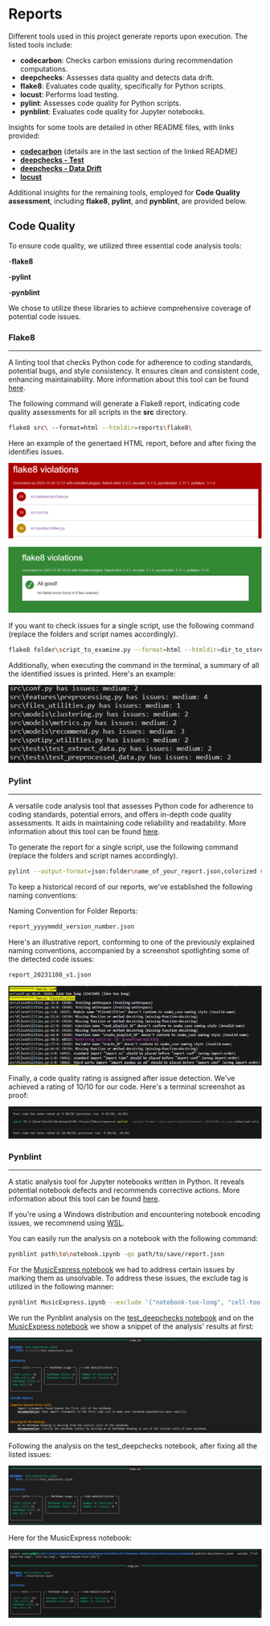 # Reports

Different tools used in this project generate reports upon execution. The listed tools include:

- **codecarbon**: Checks carbon emissions during recommendation computations.
- **deepchecks**: Assesses data quality and detects data drift.
- **flake8**: Evaluates code quality, specifically for Python scripts.
- **locust**: Performs load testing.
- **pylint**: Assesses code quality for Python scripts.
- **pynblint**: Evaluates code quality for Jupyter notebooks.

Insights for some tools are detailed in other README files, with links provided:

- **[codecarbon](../models/README.md)** (details are in the last section of the linked README)
- **[deepchecks - Test](../src/tests/README.md)**
- **[deepchecks - Data Drift](../src/tests/datadrift/README.md)**
- **[locust](../src/locust/README.md)**

Additional insights for the remaining tools, employed for **Code Quality assessment**, including **flake8**, **pylint**, and **pynblint**, are provided below.

## Code Quality

To ensure code quality, we utilized three essential code analysis tools:

-**flake8**

-**pylint**

-**pynblint**

We chose to utilize these libraries to achieve comprehensive coverage of potential code issues.

### Flake8

---

A linting tool that checks Python code for adherence to coding standards, potential bugs, and style consistency. It ensures clean and consistent code, enhancing maintainability. More information about this tool can be found [here](https://github.com/PyCQA/flake8).

The following command will generate a Flake8 report, indicating code quality assessments for all scripts in the **src** directory.

```bash
flake8 src\ --format=html --htmldir=reports\flake8\
```

Here an example of the genertaed HTML report, before and after fixing the identifies issues.

![plot](/figures/flake8_before.png?raw=true)

![plot](/figures/flake8_after.png?raw=true)

If you want to check issues for a single script, use the following command (replace the folders and script names accordingly).

```bash
flake8 folder\script_to_examine.py --format=html --htmldir=dir_to_store_html_file\
```

Additionally, when executing the command in the terminal, a summary of all the identified issues is printed. Here's an example:

![plot](/figures/flake8_example_vscode.png?raw=true)

### Pylint

---

A versatile code analysis tool that assesses Python code for adherence to coding standards, potential errors, and offers in-depth code quality assessments. It aids in maintaining code reliability and readability. More information about this tool can be found [here](https://github.com/pylint-dev/pylint).

To generate the report for a single script, use the following command (replace the folders and script names accordingly).

```bash
pylint --output-format=json:folder\name_of_your_report.json,colorized script_folder\script_to_examine.py
```

To keep a historical record of our reports, we've established the following naming conventions:

Naming Convention for Folder Reports:

```bash
report_yyyymmdd_version_number.json
```

Here's an illustrative report, conforming to one of the previously explained naming conventions, accompanied by a screenshot spotlighting some of the detected code issues:

```bash
report_20231108_v1.json
```

![plot](/figures/pylint_example.png?raw=true)

Finally, a code quality rating is assigned after issue detection. We've achieved a rating of 10/10 for our code. Here's a terminal screenshot as proof:

![plot](/figures/pylint_example_rating_vscode.png?raw=true)

### Pynblint

---

A static analysis tool for Jupyter notebooks written in Python. It reveals potential notebook defects and recommends corrective actions. More information about this tool can be found [here](https://github.com/collab-uniba/pynblint).

If you're using a Windows distribution and encountering notebook encoding issues, we recommend using [WSL](https://learn.microsoft.com/en-us/windows/wsl/install).

You can easily run the analysis on a notebook with the following command:

```bash
pynblint path\to\notebook.ipynb -qo path/to/save/report.json
```

For the [MusicExpress notebook](../notebooks/MusicExpress.ipynb) we had to address certain issues by marking them as unsolvable. To address these issues, the exclude tag is utilized in the following manner:

```bash
pynblint MusicExpress.ipynb --exclude '["notebook-too-long", "cell-too-long", "imports-beyond-first-cell"]'
```

We run the Pynblint analysis on the [test_deepchecks notebook](../src/tests/test_deepchecks.ipynb) and on the [MusicExpress notebook](../notebooks/MusicExpress.ipynb) we show a snippet of the analysis' results at first:

![plot](/figures/pynblint_before_fix.png?raw=true)

Following the analysis on the test_deepchecks notebook, after fixing all the listed issues:

![plot](/figures/pynblint_after_fix.png?raw=true)

Here for the MusicExpress notebook:

![plot](/figures/pynblint_MusicExpress.png?raw=true)
